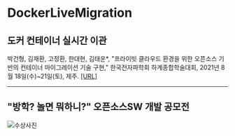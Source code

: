 # DockerLiveMigration
## 도커 컨테이너 실시간 이관

박건형, 김재환, 고정환, 한대현, 김태운*, "프라이빗 클라우드 환경을 위한 오픈소스 기반의 컨테이너 마이그레이션 기술 구현," 한국전자파학회 하계종합학술대회, 2021년 8월 18일(수)~21일(토), 제주. [[URL]](https://2021summer.kiees.or.kr/html/)

----
## "방학? 놀면 뭐하니?"  오픈소스SW 개발 공모전
![수상사진](https://user-images.githubusercontent.com/83600412/150324151-86139f27-f9e5-403f-971a-fb8346b8b675.JPG)
